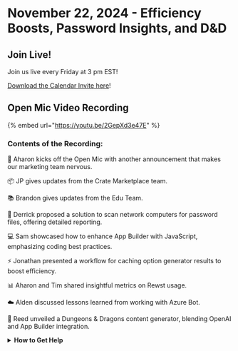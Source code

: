 # November 22, 2024 - Efficiency Boosts, Password Insights, and D\&D

## Join Live!

Join us live every Friday at 3 pm EST!

&#x20;[Download the Calendar Invite here](https://engine.rewst.io/webhooks/custom/trigger/02eb02e2-1177-43d9-9e13-8547414979fc/c47fdd7f-4075-47a8-ba92-94e790e67c06?request_type=open_mic_link&)!

## Open Mic Video Recording

{% embed url="https://youtu.be/2GepXd3e47E" %}



### Contents of the Recording:

🎤 Aharon kicks off the Open Mic with another announcement that makes our marketing team nervous.&#x20;

📦 JP gives updates from the Crate Marketplace team.&#x20;

📚 Brandon gives updates from the Edu Team.&#x20;

🚀 Derrick proposed a solution to scan network computers for password files, offering detailed reporting.&#x20;

💻 Sam showcased how to enhance App Builder with JavaScript, emphasizing coding best practices.&#x20;

⚡ Jonathan presented a workflow for caching option generator results to boost efficiency.&#x20;

📊 Aharon and Tim shared insightful metrics on Rewst usage.&#x20;

☁️ Alden discussed lessons learned from working with Azure Bot.&#x20;

🎲 Reed unveiled a Dungeons & Dragons content generator, blending OpenAI and App Builder integration.



<details>

<summary><strong>How to Get Help</strong></summary>

* 💬 Chat (Discord): [https://discord.gg/rewst​​ ](https://discord.gg/rewst%E2%80%8B%E2%80%8B)
  * Private #\{{ msp \}} channel
  * \#the-kewp
* 🎫 Submit Tickets to: the\_roc@rewst.io
* 📝 Feature Request + Integration Requests: [https://rewst.canny.io/](https://rewst.canny.io/)

**CLUCK UNIVERSITY – REWST TRAINING:**&#x20;

* 👨‍🏫 Live Instructor-Led Training: [https://calendly.com/cluck-u/](https://calendly.com/cluck-u/)
* 🏁 Rewst Foundations Training: [https://docs.rewst.help/cluck-university/rewst-foundations-10x](https://docs.rewst.help/cluck-university/rewst-foundations-10x)
* ▶️ On-demand Videos: [https://docs.rewst.help/cluck-university/rewst-foundations-10x](https://docs.rewst.help/cluck-university/rewst-foundations-10x)

**DOCS:**&#x20;

* 🥚 Rewst Docs: [https://docs.rewst.help ](https://docs.rewst.help)
* ⛩️ Jinja Docs: [https://jinja.palletsprojects.com/](https://jinja.palletsprojects.com/)

**KEY LINKS:**&#x20;

* 📝 Feature Request + Integration Requests: [https://rewst.canny.io/](https://rewst.canny.io/)

</details>
